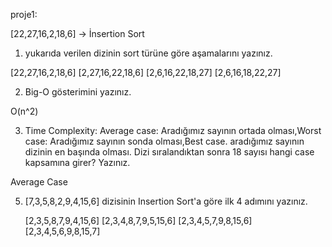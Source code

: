 proje1:

[22,27,16,2,18,6] -> İnsertion Sort

1) yukarıda verilen dizinin sort türüne göre aşamalarını yazınız.

[22,27,16,2,18,6]
[2,27,16,22,18,6]
[2,6,16,22,18,27]
[2,6,16,18,22,27]

2) Big-O gösterimini yazınız.

O(n^2)

3) Time Complexity: Average case: Aradığımız sayının ortada olması,Worst case: Aradığımız sayının sonda olması,Best case. aradığımız sayının dizinin en başında olması.
Dizi sıralandıktan sonra 18 sayısı hangi case kapsamına girer? Yazınız.

  Average Case
  
  5)  [7,3,5,8,2,9,4,15,6] dizisinin Insertion Sort'a göre ilk 4 adımını yazınız.

      [2,3,5,8,7,9,4,15,6]
      [2,3,4,8,7,9,5,15,6]
      [2,3,4,5,7,9,8,15,6]
      [2,3,4,5,6,9,8,15,7]
     
      
